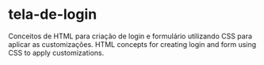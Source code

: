 # tela-de-login
Conceitos de HTML para criação de login e formulário utilizando CSS para aplicar as customizações.
HTML concepts for creating login and form using CSS to apply customizations.

